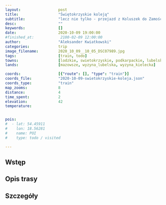 ```yaml
---
layout:                 post
title:                  "Świętokrzyskie koleją"
subtitle:               "lecz nie tylko - przejazd z Koluszek do Zamościa"
desc:                   ""
keywords:               []
date:                   2020-10-09 19:00:00
#finished_at:            2100-02-09 12:00:00
author:                 "Aleksander Kwiatkowski"
categories:             trip
image_filename:         2020_10_09__10_05_DSC07989.jpg
tags:                   [train, todo]
towns:                  [lodzkie, swietokrzyskie, podkarpackie, lubelskie, koluszki, ujazd, tomaszow_mazowiecki, slawno, opoczno, blaczow, gowarczow, konskie, staporkow, blizyn, skarzyska_kamienna, suchedniow, laczna, zagnask, maslow, miedziana_gora, kielce, sitkowka_nowiny, morawica, kije, chmielnik, gnojno, szydlow, tuczepy, staszow, rytwiany, polaniec, osiek, loniow, tarnobrzeg, nowa_deba, gorzyce, zaleszany, stalowa_wola, nisko, pysznica, ulanow, jarocin_lubelskie, harasiuki, bilgoraj, tereszpol, zwierzyniec, szczebrzeszyn, zamosc]
lands:                  [mazowsze, wyzyna_lubelska, wyzyna_kielecka]

coords:                 [{"route": [], "type": "train"}]
coords_file:            "2020-10-09-swietokrzyskie-koleja.json"
coords_type:            "train"
map_zooms:              8
distance:               4
time_spent:             2
elevation:              42
temperature:            


pois:
#  - lat: 54.45911
#    lon: 18.56281
#    name: POI
#    type: todo / visited

---
```



## Wstęp

## Opis trasy

## Szczegóły
